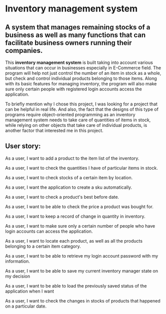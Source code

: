 # Inventory management system

## A system that manages remaining stocks of a business as well as many functions that can facilitate business owners running their companies.





This **inventory management system** is built taking into account various situations that can occur in businesses especially in E-Commerce field.
The program will help not just control the number of an item in stock as a whole, but check and control individual products belonging to those items.
Along with its basic features for managing inventory, the program will also make sure only certain people with registered login accounts access the application.

To briefly mention why I chose this project, I was looking for a project that can be helpful in real life. And also, the fact that the designs of this type of programs 
require object-oriented programming as an inventory management system needs to take care of quantities of items in stock, while relying on other objects 
that take care of  individual products, is another factor that interested me in this project.








## User story:
As a user, I want to add a product to the item list of the inventory.

As a user, I want to check the quantities I have of  particular items in stock.

As a user, I want to check stocks of a certain item by location.

As a user, I want the application to create a sku automatically.

As a user, I want to check a product's best before date.

As a user, I want to be able to check the price a product was bought for.

As a user, I want to keep a record of change in quantity in inventory.

As a user, I want to make sure only a certain number of people who have login accounts can access the application.

As a user, I want to locate each product, as well as all the products belonging to a certain item category.

As a user, I want to be able to retrieve my login account password with my information.

As a user, I want to be able to save my current inventory manager state on my decision

As a user, I want to be able to load the previously saved status of the application when I want

As a user, I want to check the changes in stocks of products that happened on a particular date.



